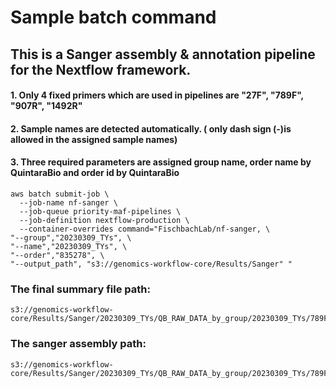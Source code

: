 Sample batch command
====================

## This is a Sanger assembly & annotation pipeline for the Nextflow framework.

#### 1. Only 4 fixed primers which are used in pipelines are "27F", "789F", "907R", "1492R"
#### 2. Sample names are detected automatically. ( only dash sign (-)is allowed in the assigned sample names)
#### 3. Three required parameters are assigned group name, order name by QuintaraBio and order id by QuintaraBio

```{bash}
aws batch submit-job \
  --job-name nf-sanger \
  --job-queue priority-maf-pipelines \
  --job-definition nextflow-production \
  --container-overrides command="FischbachLab/nf-sanger, \
"--group","20230309_TYs", \
"--name","20230309_TYs", \
"--order","835278", \
"--output_path", "s3://genomics-workflow-core/Results/Sanger" "
```

### The final summary file path:
```{bash}
s3://genomics-workflow-core/Results/Sanger/20230309_TYs/QB_RAW_DATA_by_group/20230309_TYs/789F_907R_27F_1492R_outputs/sanger_assembly_summary.csv
```
### The sanger assembly path:
```{bash}
s3://genomics-workflow-core/Results/Sanger/20230309_TYs/QB_RAW_DATA_by_group/20230309_TYs/789F_907R_27F_1492R_outputs/Assemblies/
```

